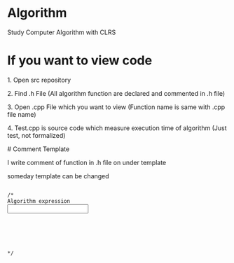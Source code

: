 # Algorithm
<p>Study Computer Algorithm with CLRS</p>

# If you want to view code
<p>1.  Open src repository</p>
<p>2.  Find .h File (All algorithm function are declared and commented in .h file)</p>
<p>3.  Open .cpp File which you want to view (Function name is same with .cpp file name)</p>
<p>4.  Test.cpp is source code which measure execution time of algorithm (Just test, not formalized)</p>
# Comment Template
<p>I write comment of function in .h file on under template</p>
<p>someday template can be changed</p>
 
<pre><code>
/*
Algorithm expression
<Input>

<Output>

<Time Complexity>

<ETC>
*/
</code></pre>
